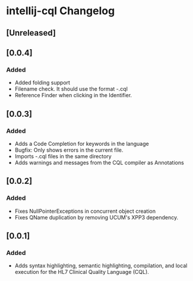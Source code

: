 <!-- Keep a Changelog guide -> https://keepachangelog.com -->

# intellij-cql Changelog

## [Unreleased]

## [0.0.4]
### Added
- Added folding support
- Filename check. It should use the format <libraryName>-<version>.cql
- Reference Finder when clicking in the Identifier.

## [0.0.3]
### Added
- Adds a Code Completion for keywords in the language
- Bugfix: Only shows errors in the current file. 
- Imports <name>-<version>.cql files in the same directory
- Adds warnings and messages from the CQL compiler as Annotations

## [0.0.2]
### Added
- Fixes NullPointerExceptions in concurrent object creation
- Fixes QName duplication by removing UCUM's XPP3 dependency. 

## [0.0.1]
### Added
- Adds syntax highlighting, semantic highlighting, compilation, and local execution for the HL7 Clinical Quality Language (CQL).

